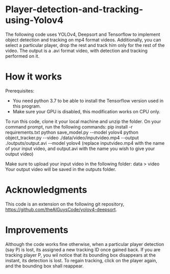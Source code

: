 # Player-detection-and-tracking-using-Yolov4
The following code uses YOLOv4, Deepsort and Tensorflow to implement object detection and tracking on mp4 format videos. Additionally, you can select a particular player, drop the rest and track him only for the rest of the video. The output is a .avi format video, with detection and tracking performed on it.

# How it works
Prerequisites:
- You need python 3.7 to be able to install the Tensorflow version used in this program.
- Make sure your GPU is disabled, this modification works on CPU only.

To run this code, clone it your local machine and unzip the folder.
On your command prompt, run the following commands:
pip install -r requirements.txt
python save_model.py --model yolov4 
python object_tracker.py --video ./data/video/inputvideo.mp4 --output ./outputs/output.avi --model yolov4
(replace inputvideo.mp4 with the name of your input video, and  output.avi with the name you wish to give your output video)

Make sure to upload your input video in the following folder:
data > video
Your output video will be saved in the outputs folder.

# Acknowledgments
This code is an extension on the following git repository, https://github.com/theAIGuysCode/yolov4-deepsort.

# Improvements
Although the code works fine otherwise, when a particular player detection (say P) is lost, its assigned a new tracking ID once gained back. If you are tracking player P, you wil notice that its bounding box disappears at the instant, its detection is lost. To regain tracking, click on the player again, and the bounding box shall reappear.
